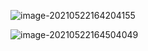 ![image-20210522164204155](C:\Users\55018\AppData\Roaming\Typora\typora-user-images\image-20210522164204155.png)

![image-20210522164504049](C:\Users\55018\AppData\Roaming\Typora\typora-user-images\image-20210522164504049.png)

